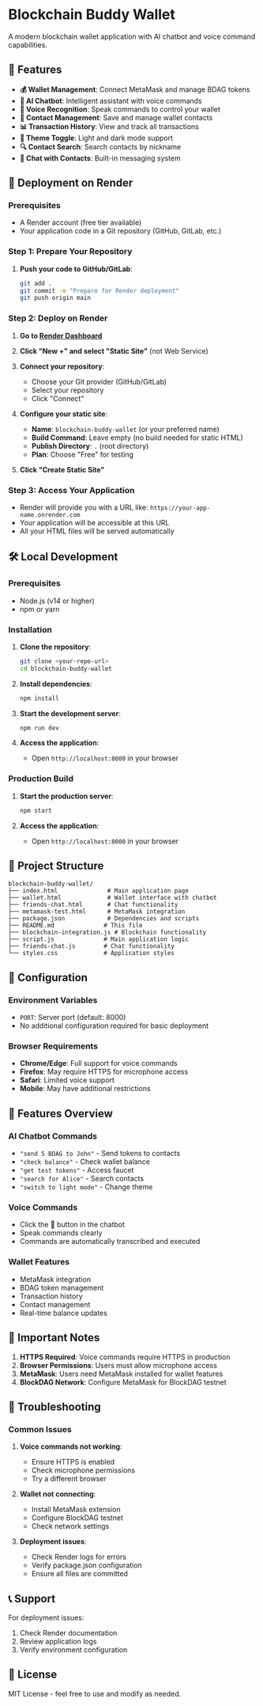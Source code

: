 # Blockchain Buddy Wallet

A modern blockchain wallet application with AI chatbot and voice command capabilities.

## 🌟 Features

- **💰 Wallet Management**: Connect MetaMask and manage BDAG tokens
- **🤖 AI Chatbot**: Intelligent assistant with voice commands
- **🎤 Voice Recognition**: Speak commands to control your wallet
- **👥 Contact Management**: Save and manage wallet contacts
- **📊 Transaction History**: View and track all transactions
- **🌙 Theme Toggle**: Light and dark mode support
- **🔍 Contact Search**: Search contacts by nickname
- **💬 Chat with Contacts**: Built-in messaging system

## 🚀 Deployment on Render

### Prerequisites
- A Render account (free tier available)
- Your application code in a Git repository (GitHub, GitLab, etc.)

### Step 1: Prepare Your Repository

1. **Push your code to GitHub/GitLab**:
   ```bash
   git add .
   git commit -m "Prepare for Render deployment"
   git push origin main
   ```

### Step 2: Deploy on Render

1. **Go to [Render Dashboard](https://dashboard.render.com/)**
2. **Click "New +" and select "Static Site"** (not Web Service)
3. **Connect your repository**:
   - Choose your Git provider (GitHub/GitLab)
   - Select your repository
   - Click "Connect"

4. **Configure your static site**:
   - **Name**: `blockchain-buddy-wallet` (or your preferred name)
   - **Build Command**: Leave empty (no build needed for static HTML)
   - **Publish Directory**: `.` (root directory)
   - **Plan**: Choose "Free" for testing

5. **Click "Create Static Site"**

### Step 3: Access Your Application

- Render will provide you with a URL like: `https://your-app-name.onrender.com`
- Your application will be accessible at this URL
- All your HTML files will be served automatically

## 🛠️ Local Development

### Prerequisites
- Node.js (v14 or higher)
- npm or yarn

### Installation

1. **Clone the repository**:
   ```bash
   git clone <your-repo-url>
   cd blockchain-buddy-wallet
   ```

2. **Install dependencies**:
   ```bash
   npm install
   ```

3. **Start the development server**:
   ```bash
   npm run dev
   ```

4. **Access the application**:
   - Open `http://localhost:8000` in your browser

### Production Build

1. **Start the production server**:
   ```bash
   npm start
   ```

2. **Access the application**:
   - Open `http://localhost:8000` in your browser

## 📁 Project Structure

```
blockchain-buddy-wallet/
├── index.html              # Main application page
├── wallet.html             # Wallet interface with chatbot
├── friends-chat.html       # Chat functionality
├── metamask-test.html      # MetaMask integration
├── package.json            # Dependencies and scripts
├── README.md              # This file
├── blockchain-integration.js # Blockchain functionality
├── script.js              # Main application logic
├── friends-chat.js        # Chat functionality
└── styles.css             # Application styles
```

## 🔧 Configuration

### Environment Variables
- `PORT`: Server port (default: 8000)
- No additional configuration required for basic deployment

### Browser Requirements
- **Chrome/Edge**: Full support for voice commands
- **Firefox**: May require HTTPS for microphone access
- **Safari**: Limited voice support
- **Mobile**: May have additional restrictions

## 🎯 Features Overview

### AI Chatbot Commands
- `"send 5 BDAG to John"` - Send tokens to contacts
- `"check balance"` - Check wallet balance
- `"get test tokens"` - Access faucet
- `"search for Alice"` - Search contacts
- `"switch to light mode"` - Change theme

### Voice Commands
- Click the 🎤 button in the chatbot
- Speak commands clearly
- Commands are automatically transcribed and executed

### Wallet Features
- MetaMask integration
- BDAG token management
- Transaction history
- Contact management
- Real-time balance updates

## 🚨 Important Notes

1. **HTTPS Required**: Voice commands require HTTPS in production
2. **Browser Permissions**: Users must allow microphone access
3. **MetaMask**: Users need MetaMask installed for wallet features
4. **BlockDAG Network**: Configure MetaMask for BlockDAG testnet

## 🐛 Troubleshooting

### Common Issues

1. **Voice commands not working**:
   - Ensure HTTPS is enabled
   - Check microphone permissions
   - Try a different browser

2. **Wallet not connecting**:
   - Install MetaMask extension
   - Configure BlockDAG testnet
   - Check network settings

3. **Deployment issues**:
   - Check Render logs for errors
   - Verify package.json configuration
   - Ensure all files are committed

## 📞 Support

For deployment issues:
1. Check Render documentation
2. Review application logs
3. Verify environment configuration

## 📄 License

MIT License - feel free to use and modify as needed. 